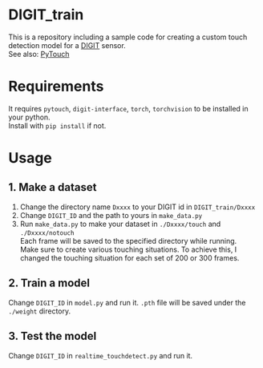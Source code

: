 # DIGIT_train

This is a repository including a sample code for creating a custom touch detection model 
for a [DIGIT](https://digit.ml/#:~:text=What%20is%20DIGIT%3F,by%20playing%20the%20video%20below.) sensor.  
See also: [PyTouch](https://github.com/facebookresearch/PyTouch)

# Requirements
It requires `pytouch`, `digit-interface`, `torch`, `torchvision` to be installed in your python.  
Install with `pip install` if not.

# Usage
## 1. Make a dataset
1. Change the directory name `Dxxxx` to your DIGIT id in `DIGIT_train/Dxxxx`   
2. Change `DIGIT_ID` and the path to yours in `make_data.py`
3. Run `make_data.py` to make your dataset in `./Dxxxx/touch` and `./Dxxxx/notouch`  
Each frame will be saved to the specified directory while running.  
Make sure to create various touching situations.
To achieve this, I changed the touching situation for each set of 200 or 300 frames.
## 2. Train a model
Change `DIGIT_ID` in `model.py` and run it. 
`.pth` file will be saved under the `./weight` directory.
## 3. Test the model
Change `DIGIT_ID` in `realtime_touchdetect.py` and run it. 
